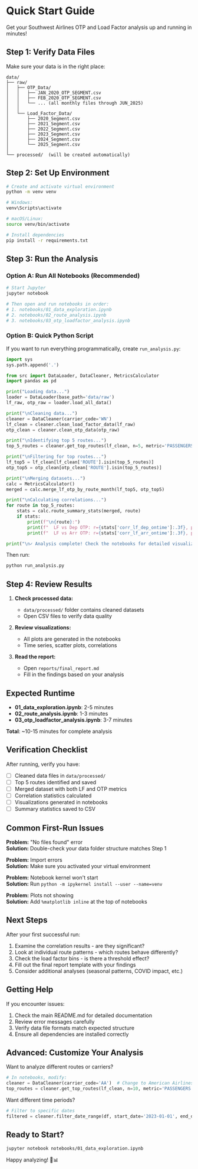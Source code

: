 # Quick Start Guide

Get your Southwest Airlines OTP and Load Factor analysis up and running in minutes!

## Step 1: Verify Data Files

Make sure your data is in the right place:

```
data/
├── raw/
│   ├── OTP_Data/
│   │   ├── JAN_2020_OTP_SEGMENT.csv
│   │   ├── FEB_2020_OTP_SEGMENT.csv
│   │   └── ... (all monthly files through JUN_2025)
│   │
│   └── Load_Factor_Data/
│       ├── 2020_Segment.csv
│       ├── 2021_Segment.csv
│       ├── 2022_Segment.csv
│       ├── 2023_Segment.csv
│       ├── 2024_Segment.csv
│       └── 2025_Segment.csv
│
└── processed/  (will be created automatically)
```

## Step 2: Set Up Environment

```bash
# Create and activate virtual environment
python -m venv venv

# Windows:
venv\Scripts\activate

# macOS/Linux:
source venv/bin/activate

# Install dependencies
pip install -r requirements.txt
```

## Step 3: Run the Analysis

### Option A: Run All Notebooks (Recommended)

```bash
# Start Jupyter
jupyter notebook

# Then open and run notebooks in order:
# 1. notebooks/01_data_exploration.ipynb
# 2. notebooks/02_route_analysis.ipynb
# 3. notebooks/03_otp_loadfactor_analysis.ipynb
```

### Option B: Quick Python Script

If you want to run everything programmatically, create `run_analysis.py`:

```python
import sys
sys.path.append('.')

from src import DataLoader, DataCleaner, MetricsCalculator
import pandas as pd

print("Loading data...")
loader = DataLoader(base_path='data/raw')
lf_raw, otp_raw = loader.load_all_data()

print("\nCleaning data...")
cleaner = DataCleaner(carrier_code='WN')
lf_clean = cleaner.clean_load_factor_data(lf_raw)
otp_clean = cleaner.clean_otp_data(otp_raw)

print("\nIdentifying top 5 routes...")
top_5_routes = cleaner.get_top_routes(lf_clean, n=5, metric='PASSENGERS')

print("\nFiltering for top routes...")
lf_top5 = lf_clean[lf_clean['ROUTE'].isin(top_5_routes)]
otp_top5 = otp_clean[otp_clean['ROUTE'].isin(top_5_routes)]

print("\nMerging datasets...")
calc = MetricsCalculator()
merged = calc.merge_lf_otp_by_route_month(lf_top5, otp_top5)

print("\nCalculating correlations...")
for route in top_5_routes:
    stats = calc.route_summary_stats(merged, route)
    if stats:
        print(f"\n{route}:")
        print(f"  LF vs Dep OTP: r={stats['corr_lf_dep_ontime']:.3f}, p={stats['corr_lf_dep_pvalue']:.4f}")
        print(f"  LF vs Arr OTP: r={stats['corr_lf_arr_ontime']:.3f}, p={stats['corr_lf_arr_pvalue']:.4f}")

print("\n✓ Analysis complete! Check the notebooks for detailed visualizations.")
```

Then run:
```bash
python run_analysis.py
```

## Step 4: Review Results

1. **Check processed data:**
   - `data/processed/` folder contains cleaned datasets
   - Open CSV files to verify data quality

2. **Review visualizations:**
   - All plots are generated in the notebooks
   - Time series, scatter plots, correlations

3. **Read the report:**
   - Open `reports/final_report.md`
   - Fill in the findings based on your analysis

## Expected Runtime

- **01_data_exploration.ipynb**: 2-5 minutes
- **02_route_analysis.ipynb**: 1-3 minutes  
- **03_otp_loadfactor_analysis.ipynb**: 3-7 minutes

**Total**: ~10-15 minutes for complete analysis

## Verification Checklist

After running, verify you have:

- [ ] Cleaned data files in `data/processed/`
- [ ] Top 5 routes identified and saved
- [ ] Merged dataset with both LF and OTP metrics
- [ ] Correlation statistics calculated
- [ ] Visualizations generated in notebooks
- [ ] Summary statistics saved to CSV

## Common First-Run Issues

**Problem:** "No files found" error  
**Solution:** Double-check your data folder structure matches Step 1

**Problem:** Import errors  
**Solution:** Make sure you activated your virtual environment

**Problem:** Notebook kernel won't start  
**Solution:** Run `python -m ipykernel install --user --name=venv`

**Problem:** Plots not showing  
**Solution:** Add `%matplotlib inline` at the top of notebooks

## Next Steps

After your first successful run:

1. Examine the correlation results - are they significant?
2. Look at individual route patterns - which routes behave differently?
3. Check the load factor bins - is there a threshold effect?
4. Fill out the final report template with your findings
5. Consider additional analyses (seasonal patterns, COVID impact, etc.)

## Getting Help

If you encounter issues:

1. Check the main README.md for detailed documentation
2. Review error messages carefully
3. Verify data file formats match expected structure
4. Ensure all dependencies are installed correctly

## Advanced: Customize Your Analysis

Want to analyze different routes or carriers?

```python
# In notebooks, modify:
cleaner = DataCleaner(carrier_code='AA')  # Change to American Airlines
top_routes = cleaner.get_top_routes(lf_clean, n=10, metric='PASSENGERS')  # Top 10 routes
```

Want different time periods?

```python
# Filter to specific dates
filtered = cleaner.filter_date_range(df, start_date='2023-01-01', end_date='2023-12-31')
```

## Ready to Start?

```bash
jupyter notebook notebooks/01_data_exploration.ipynb
```

Happy analyzing! 🛫📊